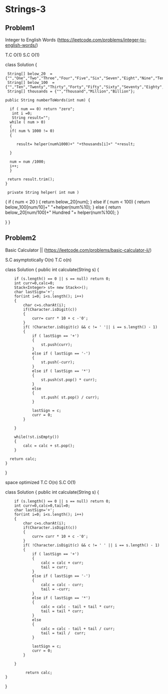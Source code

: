 # Strings-3

## Problem1

Integer to English Words (https://leetcode.com/problems/integer-to-english-words/)

T.C O(1)
S.C O(1)

class Solution {

     String[] below_20  = {"","One","Two","Three","Four","Five","Six","Seven","Eight","Nine","Ten","Eleven","Twelve","Thirteen","Fourteen","Fifteen","Sixteen","Seventeen","Eighteen","Nineteen"};
     String[] below_100  = {"","Ten","Twenty","Thirty","Forty","Fifty","Sixty","Seventy","Eighty","Ninety"};
     String[] thousands = {"","Thousand","Million","Billion"};

    public String numberToWords(int num) {

      if ( num == 0) return "zero";
       int i =0;
       String result="";
      while ( num > 0)
      {
      if( num % 1000 != 0)
      {

         result= helper(num%1000)+" "+thousands[i]+" "+result;

      }

      num = num /1000;
      i++;
      }

     return result.trim();
    }

     private String helper( int num )

{
if ( num < 20 )
{
return below_20[num];
}
else if ( num < 100)
{
return below_100[num/10]+" "+helper(num%10);
}
else
{
return below_20[num/100]+" Hundred "+ helper(num%100);
}

}
}

## Problem2

Basic Calculator || (https://leetcode.com/problems/basic-calculator-ii/)

S.C asymptotically O(n)
T.C o(n)

class Solution {
public int calculate(String s) {

        if (s.length() == 0 || s == null) return 0;
        int curr=0,calc=0;
        Stack<Integer> st= new Stack<>();
        char lastSign='+';
        for(int i=0; i<s.length(); i++)
        {
            char c=s.charAt(i);
            if(Character.isDigit(c))
            {
                curr= curr * 10 + c -'0';
            }
            if( !Character.isDigit(c) && c != ' '|| i == s.length() - 1)
            {
                if ( lastSign == '+')
                {
                    st.push(curr);
                }
                else if ( lastSign == '-')
                {
                    st.push(-curr);
                }
                else if ( lastSign == '*')
                {
                    st.push(st.pop() * curr);
                }
                else
                {
                    st.push( st.pop() / curr);
                }

                lastSign = c;
                curr = 0;
            }

        }

        while(!st.isEmpty())
        {
            calc = calc + st.pop();
        }

      return calc;
    }

}

space optimized
T.C O(n)
S.C O(1)

class Solution {
public int calculate(String s) {

        if (s.length() == 0 || s == null) return 0;
        int curr=0,calc=0,tail=0;
        char lastSign='+';
        for(int i=0; i<s.length(); i++)
        {
            char c=s.charAt(i);
            if(Character.isDigit(c))
            {
                curr= curr * 10 + c -'0';
            }
            if( !Character.isDigit(c) && c != ' ' || i == s.length() - 1)
            {
                if ( lastSign == '+')
                {
                    calc = calc + curr;
                    tail = curr;
                }
                else if ( lastSign == '-')
                {
                    calc = calc - curr;
                    tail = -curr;
                }
                else if ( lastSign == '*')
                {
                    calc = calc - tail + tail * curr;
                    tail = tail * curr;
                }
                else
                {
                    calc = calc - tail + tail / curr;
                    tail = tail /  curr;
                }

                lastSign = c;
                curr = 0;
            }

        }

             return calc;
    }

}
